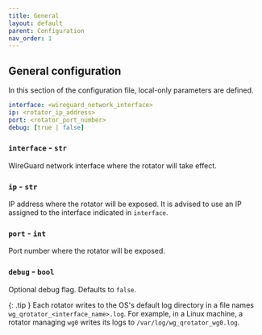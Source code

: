 ```yaml
---
title: General
layout: default
parent: Configuration
nav_order: 1
---
```


## General configuration

In this section of the configuration file, local-only parameters are defined.

```yaml
interface: <wireguard_network_interface>
ip: <rotator_ip_address>
port: <rotator_port_number>
debug: [true | false]
```

### `interface` - `str`

WireGuard network interface where the rotator will take effect.

### `ip` - `str`

IP address where the rotator will be exposed. It is advised to use an IP assigned to the interface indicated in `interface`.

### `port` - `int`

Port number where the rotator will be exposed.

### `debug` - `bool`

Optional debug flag. Defaults to `false`.

{: .tip }
Each rotator writes to the OS's default log directory in a file names `wg_qrotator_<interface_name>.log`. For example, in a Linux machine, a rotator managing `wg0` writes its logs to `/var/log/wg_qrotator_wg0.log`.

